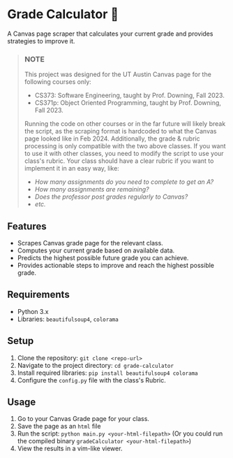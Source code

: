 # Grade Calculator 🧮
A Canvas page scraper that calculates your current grade and provides strategies to improve it.

> ### **NOTE**
>This project was designed for the UT Austin Canvas page for the following courses only: 
>- CS373: Software Engineering, taught by Prof. Downing, Fall 2023.
>- CS371p: Object Oriented Programming, taught by Prof. Downing, Fall 2023.
>
>Running the code on other courses or in the far future will likely break the script, as the scraping format is hardcoded to what the Canvas page looked like in Feb 2024. Additionally, the grade & rubric processing is only compatible with the two above classes. If you want to use it with other classes, you need to modify the script to use your class's rubric. Your class should have a clear rubric if you want to implement it in an easy way, like:
>- *How many assignments do you need to complete to get an A?*
>- *How many assignments are remaining?*
>- *Does the professor post grades regularly to Canvas?*
>- *etc.*

## Features
- Scrapes Canvas grade page for the relevant class.
- Computes your current grade based on available data.
- Predicts the highest possible future grade you can achieve.
- Provides actionable steps to improve and reach the highest possible grade.

## Requirements
- Python 3.x
- Libraries:  `beautifulsoup4`, `colorama`

## Setup
1. Clone the repository: `git clone <repo-url>`
2. Navigate to the project directory: `cd grade-calculator`
3. Install required libraries: `pip install beautifulsoup4 colorama`
4. Configure the `config.py` file with the class's Rubric.

## Usage
1. Go to your Canvas Grade page for your class.
2. Save the page as an `html` file
3. Run the script: `python main.py <your-html-filepath>` (Or you could run the compiled binary `gradeCalculator <your-html-filepath>`)
2. View the results in a vim-like viewer.
